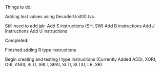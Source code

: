 Things to do:

Adding test values using DecoderUnit00.tvs. 

Still need to add jalr.
Add S instructions (SH, SW)
Add B instructions
Add J instructions
Add U instructions

Completed:

Finished adding R type instructions

Begin creating and testing I type instructions (Currently Added ADDI, XORI, ORI, ANDI, SLLI, SRLI, SRAI, SLTI, SLTIU, LB, SB)